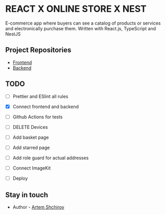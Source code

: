 # REACT X ONLINE STORE X NEST

E-commerce app where buyers can see a catalog of products or services and electronically purchase them.
Written with React.js, TypeScript and NestJS

## Project Repositories

- [Frontend](https://github.com/artemshchirov/react-store-nest/tree/main/client)
- [Backend](https://github.com/artemshchirov/react-store-nest/tree/main/server)

## TODO

- [ ] Prettier and ESlint all rules
- [x] Connect frontend and backend
- [ ] Github Actions for tests
- [ ] DELETE Devices
- [ ] Add basket page
- [ ] Add starred page
- [ ] Add role guard for actual addresses
- [ ] Connect ImageKit
- [ ] Deploy


## Stay in touch

- Author - [Artem Shchirov](https://artemshchirov.github.io/portfolio/)
